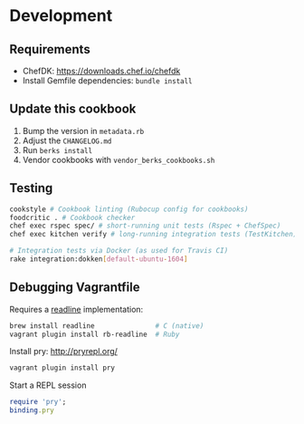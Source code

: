 # Development

## Requirements

* ChefDK: https://downloads.chef.io/chefdk
* Install Gemfile dependencies: `bundle install`

## Update this cookbook

1. Bump the version in `metadata.rb`
2. Adjust the `CHANGELOG.md`
3. Run `berks install`
4. Vendor cookbooks with `vendor_berks_cookbooks.sh`

## Testing

```bash
cookstyle # Cookbook linting (Rubocup config for cookbooks)
foodcritic . # Cookbook checker
chef exec rspec spec/ # short-running unit tests (Rspec + ChefSpec)
chef exec kitchen verify # long-running integration tests (TestKitchen)

# Integration tests via Docker (as used for Travis CI)
rake integration:dokken[default-ubuntu-1604]
```

## Debugging Vagrantfile

Requires a [readline](https://en.wikipedia.org/wiki/GNU_Readline) implementation:
```bash
brew install readline               # C (native)
vagrant plugin install rb-readline  # Ruby
```

Install pry: http://pryrepl.org/
```bash
vagrant plugin install pry
```

Start a REPL session
```ruby
require 'pry';
binding.pry
```
